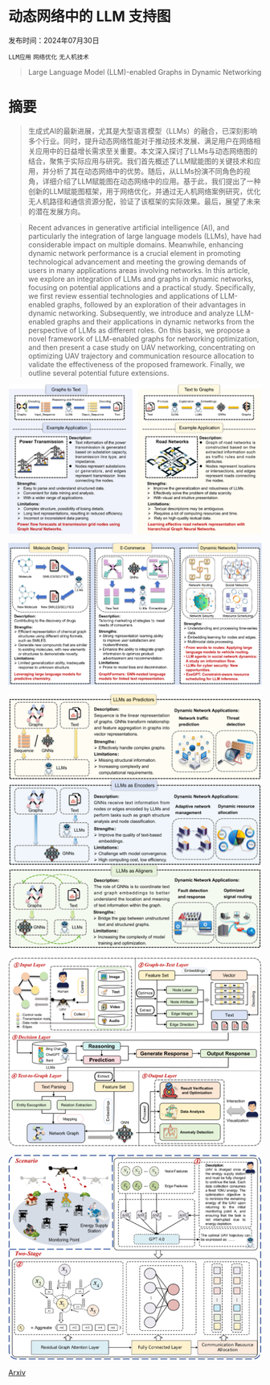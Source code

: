 # 动态网络中的 LLM 支持图

发布时间：2024年07月30日

`LLM应用` `网络优化` `无人机技术`

> Large Language Model (LLM)-enabled Graphs in Dynamic Networking

# 摘要

> 生成式AI的最新进展，尤其是大型语言模型（LLMs）的融合，已深刻影响多个行业。同时，提升动态网络性能对于推动技术发展、满足用户在网络相关应用中的日益增长需求至关重要。本文深入探讨了LLMs与动态网络图的结合，聚焦于实际应用与研究。我们首先概述了LLM赋能图的关键技术和应用，并分析了其在动态网络中的优势。随后，从LLMs扮演不同角色的视角，详细介绍了LLM赋能图在动态网络中的应用。基于此，我们提出了一种创新的LLM赋能图框架，用于网络优化，并通过无人机网络案例研究，优化无人机路径和通信资源分配，验证了该框架的实际效果。最后，展望了未来的潜在发展方向。

> Recent advances in generative artificial intelligence (AI), and particularly the integration of large language models (LLMs), have had considerable impact on multiple domains. Meanwhile, enhancing dynamic network performance is a crucial element in promoting technological advancement and meeting the growing demands of users in many applications areas involving networks. In this article, we explore an integration of LLMs and graphs in dynamic networks, focusing on potential applications and a practical study. Specifically, we first review essential technologies and applications of LLM-enabled graphs, followed by an exploration of their advantages in dynamic networking. Subsequently, we introduce and analyze LLM-enabled graphs and their applications in dynamic networks from the perspective of LLMs as different roles. On this basis, we propose a novel framework of LLM-enabled graphs for networking optimization, and then present a case study on UAV networking, concentrating on optimizing UAV trajectory and communication resource allocation to validate the effectiveness of the proposed framework. Finally, we outline several potential future extensions.

![动态网络中的 LLM 支持图](../../../paper_images/2407.20840/x1.png)

![动态网络中的 LLM 支持图](../../../paper_images/2407.20840/x2.png)

![动态网络中的 LLM 支持图](../../../paper_images/2407.20840/x3.png)

![动态网络中的 LLM 支持图](../../../paper_images/2407.20840/x4.png)

![动态网络中的 LLM 支持图](../../../paper_images/2407.20840/x5.png)

[Arxiv](https://arxiv.org/abs/2407.20840)